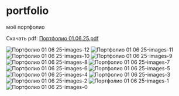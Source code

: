 # portfolio
моё портфолио

Скачать pdf:
[Портфолио 01.06.25.pdf](https://github.com/user-attachments/files/20541050/2.01.06.25.pdf)

![Портфолио 01 06 25-images-12](https://github.com/user-attachments/assets/e8295b79-4cd0-4d37-92cd-b7e9f1ade95d)
![Портфолио 01 06 25-images-11](https://github.com/user-attachments/assets/9b62e6b7-c01e-46d8-b8a9-80d8722bc6a4)
![Портфолио 01 06 25-images-10](https://github.com/user-attachments/assets/354922f5-bb16-4381-b030-f7242dcb3b30)
![Портфолио 01 06 25-images-9](https://github.com/user-attachments/assets/62211fd2-19dd-4711-94e4-c4f3d92c7a0a)
![Портфолио 01 06 25-images-8](https://github.com/user-attachments/assets/0ad97517-addb-436e-ab7f-4a38616df29f)
![Портфолио 01 06 25-images-7](https://github.com/user-attachments/assets/53d88291-e9f0-4c54-9761-ae6b0411a5e8)
![Портфолио 01 06 25-images-6](https://github.com/user-attachments/assets/3d3e6883-767e-424e-857a-3104492ac610)
![Портфолио 01 06 25-images-5](https://github.com/user-attachments/assets/9a8aff35-0fe4-4250-b254-8a336ef0d250)
![Портфолио 01 06 25-images-4](https://github.com/user-attachments/assets/4dcceb8a-14d7-49ce-b879-101522623854)
![Портфолио 01 06 25-images-3](https://github.com/user-attachments/assets/0dd69fdb-ccf9-4a10-914d-5ce46c867b00)
![Портфолио 01 06 25-images-2](https://github.com/user-attachments/assets/ba017452-f1ba-4ae8-b977-18db466c1ac2)
![Портфолио 01 06 25-images-1](https://github.com/user-attachments/assets/456b0f2e-1893-49c2-92be-f30962e2bbc6)
![Портфолио 01 06 25-images-0](https://github.com/user-attachments/assets/a9728754-dfc0-4d78-8ea2-550ce5de17dd)
